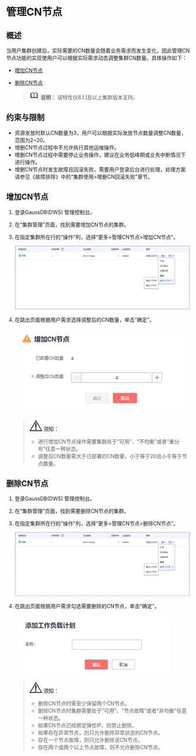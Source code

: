 # 管理CN节点<a name="ZH-CN_TOPIC_0000001455716693"></a>

## 概述<a name="zh-cn_topic_0000001083058054_section1201157202712"></a>

当用户集群创建后，实际需要的CN数量会随着业务需求而发生变化，因此管理CN节点功能的实现使用户可以根据实际需求动态调整集群CN数量。具体操作如下：

-   [增加CN节点](#zh-cn_topic_0000001083058054_section941730165216)
-   [删除CN节点](#zh-cn_topic_0000001083058054_section7292342175210)

    >![](public_sys-resources/icon-note.gif) **说明：** 
    >该特性仅8.1.1及以上集群版本支持。


## 约束与限制<a name="zh-cn_topic_0000001083058054_section881310350358"></a>

-   资源发放时默认CN数量为3，用户可以根据实际发放节点数量调整CN数量，范围为2\~20。
-   增删CN节点过程中不允许执行其他运维操作。
-   增删CN节点过程中需要停止业务操作，建议在业务低峰期或业务中断情况下进行操作。
-   增删CN节点时发生故障且回滚失败，需要用户登录后台进行处理，处理方案请参见《故障排除》中的“集群使用\>增删CN回滚失败”章节。

## 增加CN节点<a name="zh-cn_topic_0000001083058054_section941730165216"></a>

1.  登录GaussDB\(DWS\) 管理控制台。
2.  在“集群管理”页面，找到需要增加CN节点的集群。
3.  在指定集群所在行的“操作”列，选择“更多\>管理CN节点\>增加CN节点”。

    ![](figures/8.png)

4.  在跳出页面根据用户需求选择调整后的CN数量，单击“确定”。

    ![](figures/6.png)

    >![](public_sys-resources/icon-notice.gif) **须知：** 
    >-   进行增加CN节点操作需要集群处于“可用”、“不均衡”或者“重分布”任意一种状态。
    >-   调整后CN数量需大于已部署的CN数量，小于等于20且小于等于节点数量。


## 删除CN节点<a name="zh-cn_topic_0000001083058054_section7292342175210"></a>

1.  登录GaussDB\(DWS\) 管理控制台。
2.  在“集群管理”页面，找到需要删除CN节点的集群。
3.  在指定集群所在行的“操作”列，选择“更多\>管理CN节点\>删除CN节点”。

    ![](figures/8-24.png)

4.  在跳出页面根据用户需求勾选需要删除的CN节点，单击“确定”。

    ![](figures/7.png)

    >![](public_sys-resources/icon-notice.gif) **须知：** 
    >-   删除CN节点时需至少保留两个CN节点。
    >-   删除CN节点时集群需要处于“可用”、“节点故障”或者“非均衡”任意一种状态。
    >-   如果CN节点已经绑定弹性IP，则禁止删除。
    >-   如果存在异常节点，则只允许删除异常状态的CN节点。
    >    -   存在一个节点故障，则只允许删除该CN节点。
    >    -   存在两个或两个以上节点故障，则不允许删除CN节点。


